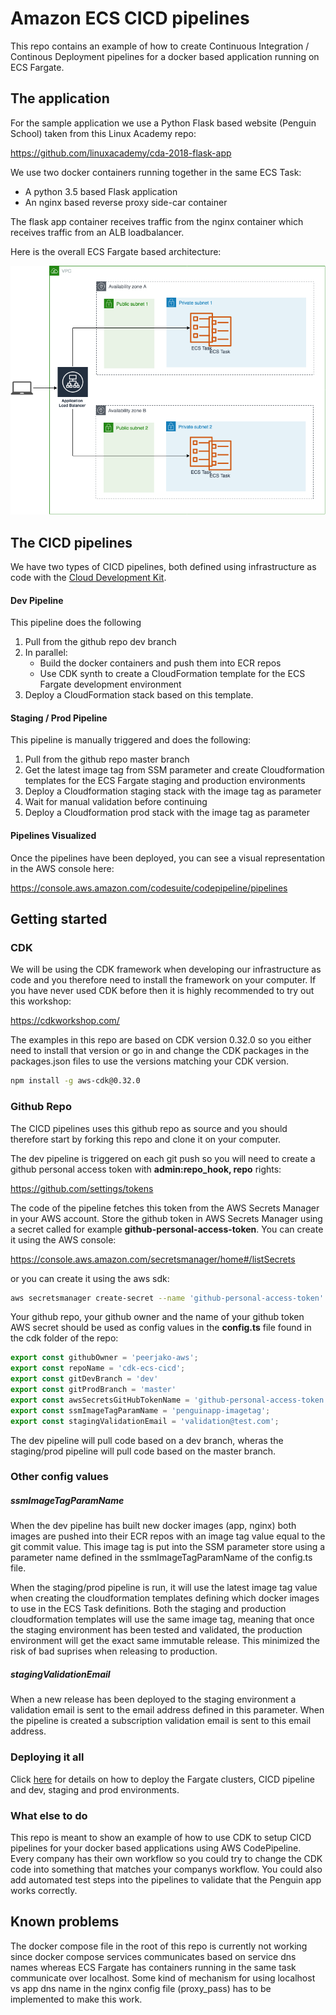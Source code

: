 # Amazon ECS CICD pipelines

This repo contains an example of how to create Continuous Integration / Continous Deployment pipelines for a docker based application running on ECS Fargate.

## The application

For the sample application we use a Python Flask based website (Penguin School) taken from this Linux Academy repo:

https://github.com/linuxacademy/cda-2018-flask-app

We use two docker containers running together in the same ECS Task:

- A python 3.5 based Flask application 
- An nginx based reverse proxy side-car container

The flask app container receives traffic from the nginx container which receives traffic from an ALB loadbalancer.

Here is the overall ECS Fargate based architecture:

![](img/fargate_architecture.png)



## The CICD pipelines

We have two types of CICD pipelines, both defined using infrastructure as code with the [Cloud Development Kit](https://docs.aws.amazon.com/cdk/latest/guide/what-is.html).

#### Dev Pipeline

This pipeline does the following

1. Pull from the github repo dev branch
2. In parallel:
   - Build the docker containers and push them into ECR repos
   - Use CDK synth to create a CloudFormation template for the ECS Fargate development environment
3. Deploy a CloudFormation stack based on this template.

#### Staging / Prod Pipeline

This pipeline is manually triggered and does the following:

1. Pull from the github repo master branch
2. Get the latest image tag from SSM parameter and create Cloudformation templates for the ECS Fargate staging and production environments
3. Deploy a Cloudformation staging stack with the image tag as parameter
4. Wait for manual validation before continuing
5. Deploy a Cloudformation prod stack with the image tag as parameter

#### Pipelines Visualized

Once the pipelines have been deployed, you can see a visual representation in the AWS console here:

https://console.aws.amazon.com/codesuite/codepipeline/pipelines

## Getting started

### CDK

We will be using the CDK framework when developing our infrastructure as code and you therefore need to install the framework on your computer. If you have never used CDK before then it is highly recommended to try out this workshop:

https://cdkworkshop.com/

The examples in this repo are based on CDK version 0.32.0 so you either need to install that version or go in and change the CDK packages in the packages.json files to use the versions matching your CDK version.

```bash
npm install -g aws-cdk@0.32.0
```

### Github Repo

The CICD pipelines uses this github repo as source and you should therefore start by forking this repo and clone it on your computer.

The dev pipeline is triggered on each git push so you will need to create a github personal access token with **admin:repo_hook, repo** rights:

https://github.com/settings/tokens

The code of the pipeline fetches this token from the AWS Secrets Manager in your AWS account. Store the github token in AWS Secrets Manager using a secret called for example **github-personal-access-token**. You can create it using the AWS console:

https://console.aws.amazon.com/secretsmanager/home#/listSecrets

or you can create it using the aws sdk:

```bash
aws secretsmanager create-secret --name 'github-personal-access-token' --secret-string mygithubtoken
```

Your github repo, your github owner and the name of your github token AWS secret should be used as config values in the **config.ts** file found in the cdk folder of the repo:

```typescript
export const githubOwner = 'peerjako-aws';
export const repoName = 'cdk-ecs-cicd';
export const gitDevBranch = 'dev'
export const gitProdBranch = 'master'
export const awsSecretsGitHubTokenName = 'github-personal-access-token';
export const ssmImageTagParamName = 'penguinapp-imagetag';
export const stagingValidationEmail = 'validation@test.com';
```

The dev pipeline will pull code based on a dev branch, wheras the staging/prod pipeline will pull code based on the master branch.

### Other config values

##### ssmImageTagParamName

When the dev pipeline has built new docker images (app, nginx) both images are pushed into their ECR repos with an image tag value equal to the git commit value. This image tag is put into the SSM parameter store using a parameter name defined in the ssmImageTagParamName of the config.ts file.

When the staging/prod pipeline is run, it will use the latest image tag value when creating the cloudformation templates defining which docker images to use in the ECS Task definitions. Both the staging and production cloudformation templates will use the same image tag, meaning that once the staging environment has been tested and validated, the production environment will get the exact same immutable release. This minimized the risk of bad suprises when releasing to production.

##### stagingValidationEmail

When a new release has been deployed to the staging environment a validation email is sent to the email address defined in this parameter. When the pipeline is created a subscription validation email is sent to this email address.

### Deploying it all

Click [here](cdk/README.md) for details on how to deploy the Fargate clusters, CICD pipeline and dev, staging and prod environments.

### What else to do

This repo is meant to show an example of how to use CDK to setup CICD pipelines for your docker based applications using AWS CodePipeline. Every company has their own workflow so you could try to change the CDK code into something that matches your companys workflow. You could also add automated test steps into the pipelines to validate that the Penguin app works correctly.

## Known problems

The docker compose file in the root of this repo is currently not working since docker compose services communicates based on service dns names whereas ECS Fargate has containers running in the same task communicate over localhost. Some kind of mechanism for using localhost vs app dns name in the nginx config file (proxy_pass) has to be implemented to make this work.